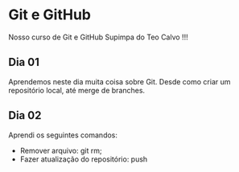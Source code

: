 # Git e GitHub

Nosso curso de Git e GitHub Supimpa do Teo Calvo !!!

## Dia 01

Aprendemos neste dia muita coisa sobre Git.
Desde como criar um repositório local, até merge de branches.

## Dia 02

Aprendi os seguintes comandos:
- Remover arquivo: git rm;
- Fazer atualização do repositório: push
